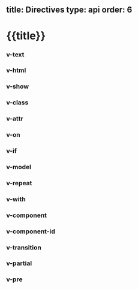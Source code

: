 title: Directives
type: api
order: 6
---

# {{title}}

### v-text
### v-html
### v-show
### v-class
### v-attr
### v-on
### v-if
### v-model
### v-repeat
### v-with
### v-component
### v-component-id
### v-transition
### v-partial
### v-pre